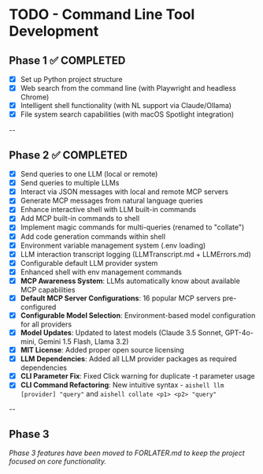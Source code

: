# TODO - Command Line Tool Development

## Phase 1 ✅ COMPLETED
- [x] Set up Python project structure
- [x] Web search from the command line (with Playwright and headless Chrome)
- [x] Intelligent shell functionality (with NL support via Claude/Ollama)
- [x] File system search capabilities (with macOS Spotlight integration)

--

## Phase 2 ✅ COMPLETED
- [x] Send queries to one LLM (local or remote)
- [x] Send queries to multiple LLMs
- [x] Interact via JSON messages with local and remote MCP servers
- [x] Generate MCP messages from natural language queries
- [x] Enhance interactive shell with LLM built-in commands
- [x] Add MCP built-in commands to shell
- [x] Implement magic commands for multi-queries (renamed to "collate")
- [x] Add code generation commands within shell
- [x] Environment variable management system (.env loading)
- [x] LLM interaction transcript logging (LLMTranscript.md + LLMErrors.md)
- [x] Configurable default LLM provider system
- [x] Enhanced shell with env management commands
- [x] **MCP Awareness System**: LLMs automatically know about available MCP capabilities
- [x] **Default MCP Server Configurations**: 16 popular MCP servers pre-configured
- [x] **Configurable Model Selection**: Environment-based model configuration for all providers
- [x] **Model Updates**: Updated to latest models (Claude 3.5 Sonnet, GPT-4o-mini, Gemini 1.5 Flash, Llama 3.2)
- [x] **MIT License**: Added proper open source licensing
- [x] **LLM Dependencies**: Added all LLM provider packages as required dependencies
- [x] **CLI Parameter Fix**: Fixed Click warning for duplicate -t parameter usage
- [x] **CLI Command Refactoring**: New intuitive syntax - `aishell llm [provider] "query"` and `aishell collate <p1> <p2> "query"`

--

## Phase 3
*Phase 3 features have been moved to FORLATER.md to keep the project focused on core functionality.*